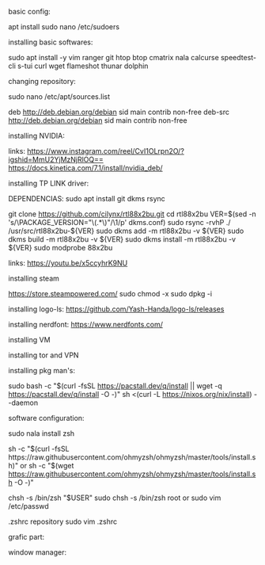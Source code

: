 basic config:

 apt install sudo
 nano /etc/sudoers

installing basic softwares:

  sudo apt install -y vim ranger git htop btop cmatrix nala 
calcurse speedtest-cli s-tui curl wget flameshot thunar dolphin

changing repository:

  sudo nano /etc/apt/sources.list

  deb http://deb.debian.org/debian sid main contrib non-free
deb-src http://deb.debian.org/debian sid main contrib non-free

installing NVIDIA:

  links:
  https://www.instagram.com/reel/CvI1OLrpn2O/?igshid=MmU2YjMzNjRlOQ==
  https://docs.kinetica.com/7.1/install/nvidia_deb/

installing TP LINK driver:

  DEPENDENCIAS:
  sudo apt install git dkms rsync

  git clone https://github.com/cilynx/rtl88x2bu.git
  cd rtl88x2bu
   VER=$(sed -n 's/\PACKAGE_VERSION="\(.*\)"/\1/p' dkms.conf)
   sudo rsync -rvhP ./ /usr/src/rtl88x2bu-${VER}
   sudo dkms add -m rtl88x2bu -v ${VER}
   sudo dkms build -m rtl88x2bu -v ${VER}
   sudo dkms install -m rtl88x2bu -v ${VER}
   sudo modprobe 88x2bu

  links:
  https://youtu.be/x5ccyhrK9NU

installing steam

  https://store.steampowered.com/
  sudo chmod -x <steam>
  sudo dpkg -i <steam>

  installing logo-ls:
  https://github.com/Yash-Handa/logo-ls/releases

  installing nerdfont:
  https://www.nerdfonts.com/

installing VM

installing tor and VPN

installing pkg man's:

  sudo bash -c "$(curl -fsSL https://pacstall.dev/q/install || wget -q https://pacstall.dev/q/install -O -)"
  sh <(curl -L https://nixos.org/nix/install) --daemon

software configuration:

sudo nala install zsh

  sh -c "$(curl -fsSL https://raw.githubusercontent.com/ohmyzsh/ohmyzsh/master/tools/install.sh)"
  or
  sh -c "$(wget https://raw.githubusercontent.com/ohmyzsh/ohmyzsh/master/tools/install.sh -O -)"

  chsh -s /bin/zsh "$USER"
  sudo chsh -s /bin/zsh root
  or
  sudo vim /etc/passwd

  .zshrc repository
  sudo vim .zshrc

grafic part:

window manager:

